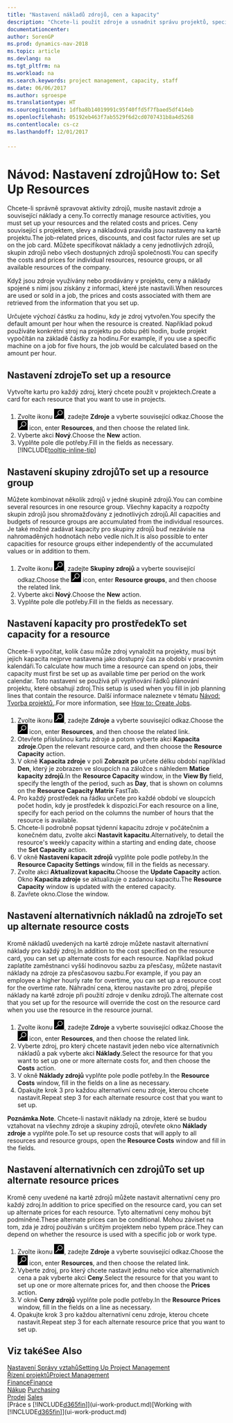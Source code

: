 ```yaml
---
title: "Nastavení nákladů zdrojů, cen a kapacity"
description: "Chcete-li použít zdroje a usnadnit správu projektů, specifikujete náklady a ceny jednotlivých zdrojů nebo skupin zdrojů a nastavte kapacitu zdrojů."
documentationcenter: 
author: SorenGP
ms.prod: dynamics-nav-2018
ms.topic: article
ms.devlang: na
ms.tgt_pltfrm: na
ms.workload: na
ms.search.keywords: project management, capacity, staff
ms.date: 06/06/2017
ms.author: sgroespe
ms.translationtype: HT
ms.sourcegitcommit: 1dfba8b14019991c95f40ffd5f7fbaed5df414eb
ms.openlocfilehash: 05192eb463f7ab5529f6d2cd0707431b8a4d5268
ms.contentlocale: cs-cz
ms.lasthandoff: 12/01/2017

---
```

# <a name="how-to-set-up-resources"></a><span data-ttu-id="c025c-103">Návod: Nastavení zdrojů</span><span class="sxs-lookup"><span data-stu-id="c025c-103">How to: Set Up Resources</span></span>
<span data-ttu-id="c025c-104">Chcete-li správně spravovat aktivity zdrojů, musíte nastavit zdroje a související náklady a ceny.</span><span class="sxs-lookup"><span data-stu-id="c025c-104">To correctly manage resource activities, you must set up your resources and the related costs and prices.</span></span> <span data-ttu-id="c025c-105">Ceny související s projektem, slevy a nákladová pravidla jsou nastaveny na kartě projektu.</span><span class="sxs-lookup"><span data-stu-id="c025c-105">The job-related prices, discounts, and cost factor rules are set up on the job card.</span></span> <span data-ttu-id="c025c-106">Můžete specifikovat náklady a ceny jednotlivých zdrojů, skupin zdrojů nebo všech dostupných zdrojů společnosti.</span><span class="sxs-lookup"><span data-stu-id="c025c-106">You can specify the costs and prices for individual resources, resource groups, or all available resources of the company.</span></span>

<span data-ttu-id="c025c-107">Když jsou zdroje využívány nebo prodávány v projektu, ceny a náklady spojené s nimi jsou získány z informací, které jste nastavili.</span><span class="sxs-lookup"><span data-stu-id="c025c-107">When resources are used or sold in a job, the prices and costs associated with them are retrieved from the information that you set up.</span></span>

<span data-ttu-id="c025c-108">Určujete výchozí částku za hodinu, kdy je zdroj vytvořen.</span><span class="sxs-lookup"><span data-stu-id="c025c-108">You specify the default amount per hour when the resource is created.</span></span> <span data-ttu-id="c025c-109">Například pokud používáte konkrétní stroj na projektu po dobu pěti hodin, bude projekt vypočítán na základě částky za hodinu.</span><span class="sxs-lookup"><span data-stu-id="c025c-109">For example, if you use a specific machine on a job for five hours, the job would be calculated based on the amount per hour.</span></span>

## <a name="to-set-up-a-resource"></a><span data-ttu-id="c025c-110">Nastavení zdroje</span><span class="sxs-lookup"><span data-stu-id="c025c-110">To set up a resource</span></span>
<span data-ttu-id="c025c-111">Vytvořte kartu pro každý zdroj, který chcete použít v projektech.</span><span class="sxs-lookup"><span data-stu-id="c025c-111">Create a card for each resource that you want to use in projects.</span></span>

1. <span data-ttu-id="c025c-112">Zvolte ikonu ![Vyhledat stránku nebo sestavu](media/ui-search/search_small.png "Ikona Vyhledat stránku nebo sestavu"), zadejte **Zdroje** a vyberte související odkaz.</span><span class="sxs-lookup"><span data-stu-id="c025c-112">Choose the ![Search for Page or Report](media/ui-search/search_small.png "Search for Page or Report icon") icon, enter **Resources**, and then choose the related link.</span></span>
2. <span data-ttu-id="c025c-113">Vyberte akci **Nový**.</span><span class="sxs-lookup"><span data-stu-id="c025c-113">Choose the **New** action.</span></span>
3. <span data-ttu-id="c025c-114">Vyplňte pole dle potřeby.</span><span class="sxs-lookup"><span data-stu-id="c025c-114">Fill in the fields as necessary.</span></span> [!INCLUDE[tooltip-inline-tip](includes/tooltip-inline-tip_md.md)]  

## <a name="to-set-up-a-resource-group"></a><span data-ttu-id="c025c-115">Nastavení skupiny zdrojů</span><span class="sxs-lookup"><span data-stu-id="c025c-115">To set up a resource group</span></span>
<span data-ttu-id="c025c-116">Můžete kombinovat několik zdrojů v jedné skupině zdrojů.</span><span class="sxs-lookup"><span data-stu-id="c025c-116">You can combine several resources in one resource group.</span></span> <span data-ttu-id="c025c-117">Všechny kapacity a rozpočty skupin zdrojů jsou shromažďovány z jednotlivých zdrojů.</span><span class="sxs-lookup"><span data-stu-id="c025c-117">All capacities and budgets of resource groups are accumulated from the individual resources.</span></span> <span data-ttu-id="c025c-118">Je také možné zadávat kapacity pro skupiny zdrojů buď nezávisle na nahromaděných hodnotách nebo vedle nich.</span><span class="sxs-lookup"><span data-stu-id="c025c-118">It is also possible to enter capacities for resource groups either independently of the accumulated values or in addition to them.</span></span>

1. <span data-ttu-id="c025c-119">Zvolte ikonu ![Vyhledat stránku nebo sestavu](media/ui-search/search_small.png "Ikona Vyhledat stránku nebo sestavu"), zadejte **Skupiny zdrojů** a vyberte související odkaz.</span><span class="sxs-lookup"><span data-stu-id="c025c-119">Choose the ![Search for Page or Report](media/ui-search/search_small.png "Search for Page or Report icon") icon, enter **Resource groups**, and then choose the related link.</span></span>
2. <span data-ttu-id="c025c-120">Vyberte akci **Nový**.</span><span class="sxs-lookup"><span data-stu-id="c025c-120">Choose the **New** action.</span></span>
3. <span data-ttu-id="c025c-121">Vyplňte pole dle potřeby.</span><span class="sxs-lookup"><span data-stu-id="c025c-121">Fill in the fields as necessary.</span></span>

## <a name="to-set-capacity-for-a-resource"></a><span data-ttu-id="c025c-122">Nastavení kapacity pro prostředek</span><span class="sxs-lookup"><span data-stu-id="c025c-122">To set capacity for a resource</span></span>
<span data-ttu-id="c025c-123">Chcete-li vypočítat, kolik času může zdroj vynaložit na projekty, musí být jejich kapacita nejprve nastavena jako dostupný čas za období v pracovním kalendáři.</span><span class="sxs-lookup"><span data-stu-id="c025c-123">To calculate how much time a resource can spend on jobs, their capacity must first be set up as available time per period on the work calendar.</span></span> <span data-ttu-id="c025c-124">Toto nastavení se používá při vyplňování řádků plánování projektu, které obsahují zdroj.</span><span class="sxs-lookup"><span data-stu-id="c025c-124">This setup is used when you fill in job planning lines that contain the resource.</span></span> <span data-ttu-id="c025c-125">Další informace naleznete v tématu [Návod: Tvorba projektů.](projects-how-create-jobs.md).</span><span class="sxs-lookup"><span data-stu-id="c025c-125">For more information, see [How to: Create Jobs](projects-how-create-jobs.md).</span></span>

1. <span data-ttu-id="c025c-126">Zvolte ikonu ![Vyhledat stránku nebo sestavu](media/ui-search/search_small.png "Ikona Vyhledat stránku nebo sestavu"), zadejte **Zdroje** a vyberte související odkaz.</span><span class="sxs-lookup"><span data-stu-id="c025c-126">Choose the ![Search for Page or Report](media/ui-search/search_small.png "Search for Page or Report icon") icon, enter **Resources**, and then choose the related link.</span></span>
2. <span data-ttu-id="c025c-127">Otevřete příslušnou kartu zdroje a potom vyberte akci **Kapacita zdroje**.</span><span class="sxs-lookup"><span data-stu-id="c025c-127">Open the relevant resource card, and then choose the **Resource Capacity** action.</span></span>
3. <span data-ttu-id="c025c-128">V okně **Kapacita zdroje** v poli **Zobrazit po** určete délku období například **Den**, který je zobrazen ve sloupcích na záložce s náhledem **Matice kapacity zdrojů**.</span><span class="sxs-lookup"><span data-stu-id="c025c-128">In the **Resource Capacity** window, in the **View By** field, specify the length of the period, such as **Day**, that is shown on columns on the **Resource Capacity Matrix** FastTab.</span></span>
4. <span data-ttu-id="c025c-129">Pro každý prostředek na řádku určete pro každé období ve sloupcích počet hodin, kdy je prostředek k dispozici.</span><span class="sxs-lookup"><span data-stu-id="c025c-129">For each resource on a line, specify for each period on the columns the number of hours that the resource is available.</span></span>
5. <span data-ttu-id="c025c-130">Chcete-li podrobně popsat týdenní kapacitu zdroje v počátečním a konečném datu, zvolte akci **Nastavit kapacitu**.</span><span class="sxs-lookup"><span data-stu-id="c025c-130">Alternatively, to detail the resource's weekly capacity within a starting and ending date, choose the **Set Capacity** action.</span></span>
6. <span data-ttu-id="c025c-131">V okně **Nastavení kapacit zdrojů** vyplňte pole podle potřeby.</span><span class="sxs-lookup"><span data-stu-id="c025c-131">In the **Resource Capacity Settings** window, fill in the fields as necessary.</span></span>
7. <span data-ttu-id="c025c-132">Zvolte akci **Aktualizovat kapacitu**.</span><span class="sxs-lookup"><span data-stu-id="c025c-132">Choose the **Update Capacity** action.</span></span> <span data-ttu-id="c025c-133">Okno **Kapacita zdroje** se aktualizuje o zadanou kapacitu.</span><span class="sxs-lookup"><span data-stu-id="c025c-133">The **Resource Capacity** window is updated with the entered capacity.</span></span>
8. <span data-ttu-id="c025c-134">Zavřete okno.</span><span class="sxs-lookup"><span data-stu-id="c025c-134">Close the window.</span></span>

## <a name="to-set-up-alternate-resource-costs"></a><span data-ttu-id="c025c-135">Nastavení alternativních nákladů na zdroje</span><span class="sxs-lookup"><span data-stu-id="c025c-135">To set up alternate resource costs</span></span>
<span data-ttu-id="c025c-136">Kromě nákladů uvedených na kartě zdroje můžete nastavit alternativní náklady pro každý zdroj.</span><span class="sxs-lookup"><span data-stu-id="c025c-136">In addition to the cost specified on the resource card, you can set up alternate costs for each resource.</span></span> <span data-ttu-id="c025c-137">Například pokud zaplatíte zaměstnanci vyšší hodinovou sazbu za přesčasy, můžete nastavit náklady na zdroje za přesčasovou sazbu.</span><span class="sxs-lookup"><span data-stu-id="c025c-137">For example, if you pay an employee a higher hourly rate for overtime, you can set up a resource cost for the overtime rate.</span></span> <span data-ttu-id="c025c-138">Náhradní cena, kterou nastavíte pro zdroj, přepíše náklady na kartě zdroje při použití zdroje v deníku zdrojů.</span><span class="sxs-lookup"><span data-stu-id="c025c-138">The alternate cost that you set up for the resource will override the cost on the resource card when you use the resource in the resource journal.</span></span>

1. <span data-ttu-id="c025c-139">Zvolte ikonu ![Vyhledat stránku nebo sestavu](media/ui-search/search_small.png "Ikona Vyhledat stránku nebo sestavu"), zadejte **Zdroje** a vyberte související odkaz.</span><span class="sxs-lookup"><span data-stu-id="c025c-139">Choose the ![Search for Page or Report](media/ui-search/search_small.png "Search for Page or Report icon") icon, enter **Resources**, and then choose the related link.</span></span>  
2. <span data-ttu-id="c025c-140">Vyberte zdroj, pro který chcete nastavit jeden nebo více alternativních nákladů a pak vyberte akci **Náklady**.</span><span class="sxs-lookup"><span data-stu-id="c025c-140">Select the resource for that you want to set up one or more alternate costs for, and then choose the **Costs** action.</span></span>  
3. <span data-ttu-id="c025c-141">V okně **Náklady zdrojů** vyplňte pole podle potřeby.</span><span class="sxs-lookup"><span data-stu-id="c025c-141">In the **Resource Costs** window, fill in the fields on a line as necessary.</span></span>  
4. <span data-ttu-id="c025c-142">Opakujte krok 3 pro každou alternativní cenu zdroje, kterou chcete nastavit.</span><span class="sxs-lookup"><span data-stu-id="c025c-142">Repeat step 3 for each alternate resource cost that you want to set up.</span></span>

<span data-ttu-id="c025c-143">**Poznámka**.</span><span class="sxs-lookup"><span data-stu-id="c025c-143">**Note**.</span></span> <span data-ttu-id="c025c-144">Chcete-li nastavit náklady na zdroje, které se budou vztahovat na všechny zdroje a skupiny zdrojů, otevřete okno **Náklady zdroje** a vyplňte pole.</span><span class="sxs-lookup"><span data-stu-id="c025c-144">To set up resource costs that will apply to all resources and resource groups, open the **Resource Costs** window and fill in the fields.</span></span>

## <a name="to-set-up-alternate-resource-prices"></a><span data-ttu-id="c025c-145">Nastavení alternativních cen zdrojů</span><span class="sxs-lookup"><span data-stu-id="c025c-145">To set up alternate resource prices</span></span>
<span data-ttu-id="c025c-146">Kromě ceny uvedené na kartě zdrojů můžete nastavit alternativní ceny pro každý zdroj.</span><span class="sxs-lookup"><span data-stu-id="c025c-146">In addition to price specified on the resource card, you can set up alternate prices for each resource.</span></span> <span data-ttu-id="c025c-147">Tyto alternativní ceny mohou být podmíněné.</span><span class="sxs-lookup"><span data-stu-id="c025c-147">These alternate prices can be conditional.</span></span> <span data-ttu-id="c025c-148">Mohou záviset na tom, zda je zdroj používán s určitým projektem nebo typem práce.</span><span class="sxs-lookup"><span data-stu-id="c025c-148">They can depend on whether the resource is used with a specific job or work type.</span></span>

1. <span data-ttu-id="c025c-149">Zvolte ikonu ![Vyhledat stránku nebo sestavu](media/ui-search/search_small.png "Ikona Vyhledat stránku nebo sestavu"), zadejte **Zdroje** a vyberte související odkaz.</span><span class="sxs-lookup"><span data-stu-id="c025c-149">Choose the ![Search for Page or Report](media/ui-search/search_small.png "Search for Page or Report icon") icon, enter **Resources**, and then choose the related link.</span></span>
2. <span data-ttu-id="c025c-150">Vyberte zdroj, pro který chcete nastavit jednu nebo více alternativních cena a pak vyberte akci **Ceny**.</span><span class="sxs-lookup"><span data-stu-id="c025c-150">Select the resource for that you want to set up one or more alternate prices for, and then choose the **Prices** action.</span></span>
3. <span data-ttu-id="c025c-151">V okně **Ceny zdrojů** vyplňte pole podle potřeby.</span><span class="sxs-lookup"><span data-stu-id="c025c-151">In the **Resource Prices** window, fill in the fields on a line as necessary.</span></span>
4. <span data-ttu-id="c025c-152">Opakujte krok 3 pro každou alternativní cenu zdroje, kterou chcete nastavit.</span><span class="sxs-lookup"><span data-stu-id="c025c-152">Repeat step 3 for each alternate resource price that you want to set up.</span></span>

## <a name="see-also"></a><span data-ttu-id="c025c-153">Viz také</span><span class="sxs-lookup"><span data-stu-id="c025c-153">See Also</span></span>
[<span data-ttu-id="c025c-154">Nastavení Správy vztahů</span><span class="sxs-lookup"><span data-stu-id="c025c-154">Setting Up Project Management</span></span>](projects-setup-projects.md)  
[<span data-ttu-id="c025c-155">Řízení projektů</span><span class="sxs-lookup"><span data-stu-id="c025c-155">Project Management</span></span>](projects-manage-projects.md)  
[<span data-ttu-id="c025c-156">Finance</span><span class="sxs-lookup"><span data-stu-id="c025c-156">Finance</span></span>](finance.md)  
<span data-ttu-id="c025c-157">[Nákup](purchasing-manage-purchasing.md)       </span><span class="sxs-lookup"><span data-stu-id="c025c-157">[Purchasing](purchasing-manage-purchasing.md)       </span></span>  
<span data-ttu-id="c025c-158">[Prodej](sales-manage-sales.md)    </span><span class="sxs-lookup"><span data-stu-id="c025c-158">[Sales](sales-manage-sales.md)    </span></span>  
<span data-ttu-id="c025c-159">[Práce s [!INCLUDE[d365fin](includes/d365fin_md.md)]](ui-work-product.md)</span><span class="sxs-lookup"><span data-stu-id="c025c-159">[Working with [!INCLUDE[d365fin](includes/d365fin_md.md)]](ui-work-product.md)</span></span>  

